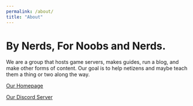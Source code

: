 ```yaml
---
permalink: /about/
title: "About"
---
```


# By Nerds, For Noobs and Nerds.

We are a group that hosts game servers, makes guides, run a blog, and make other forms of content.
Our goal is to help netizens and maybe teach them a thing or two along the way.

[Our Homepage](https://noobsandnerds.net/)

[Our Discord Server](https://discord.gg/Rk9EuJkZ7z)

